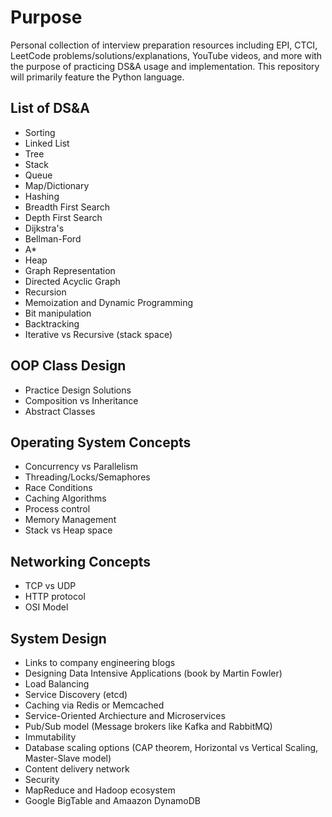 # Purpose
Personal collection of interview preparation resources including EPI, CTCI, LeetCode problems/solutions/explanations, YouTube videos, and more with the purpose of practicing DS&A usage and implementation. This repository will primarily feature the Python language.

## List of DS&A
* Sorting
* Linked List
* Tree
* Stack
* Queue
* Map/Dictionary
* Hashing
* Breadth First Search
* Depth First Search
* Dijkstra's
* Bellman-Ford
* A\*
* Heap
* Graph Representation
* Directed Acyclic Graph
* Recursion
* Memoization and Dynamic Programming
* Bit manipulation
* Backtracking
* Iterative vs Recursive (stack space)

## OOP Class Design
* Practice Design Solutions
* Composition vs Inheritance
* Abstract Classes

## Operating System Concepts
* Concurrency vs Parallelism
* Threading/Locks/Semaphores
* Race Conditions
* Caching Algorithms
* Process control 
* Memory Management
* Stack vs Heap space

## Networking Concepts
* TCP vs UDP
* HTTP protocol
* OSI Model

## System Design
* Links to company engineering blogs
* Designing Data Intensive Applications (book by Martin Fowler)
* Load Balancing
* Service Discovery (etcd)
* Caching via Redis or Memcached
* Service-Oriented Archiecture and Microservices
* Pub/Sub model (Message brokers like Kafka and RabbitMQ)
* Immutability
* Database scaling options (CAP theorem, Horizontal vs Vertical Scaling, Master-Slave model)
* Content delivery network
* Security 
* MapReduce and Hadoop ecosystem
* Google BigTable and Amaazon DynamoDB
